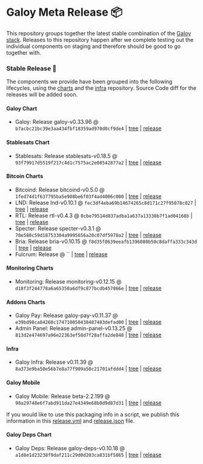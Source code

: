 # Galoy Meta Release 📦

This repository groups together the latest stable combination of the [Galoy stack](https://github.com/GaloyMoney/awesome-galoy#tech-components).
Releases to this repository happen after we complete testing out the individual components on staging and therefore should be good to go together with.

### Stable Release 🎉

The components we provide have been grouped into the following lifecycles, using the [charts](https://github.com/GaloyMoney/charts) and the [infra](https://github.com/GaloyMoney/galoy-infra) repository.
Source Code diff for the releases will be added soon.

#### Galoy Chart
- Galoy: Release galoy-v0.33.96 @ `b7acbc21bc39e3aa434fbf18359ad970d0cf9de4` | [tree](https://github.com/GaloyMoney/charts/tree/b7acbc21bc39e3aa434fbf18359ad970d0cf9de4/charts/galoy) | [release](https://github.com/GaloyMoney/charts/releases/tag/galoy-v0.33.96)

#### Stablesats Chart
- Stablesats: Release stablesats-v0.18.5 @ `93f79917d5519f217c4d1c7575ac2e08542877a2` | [tree](https://github.com/GaloyMoney/charts/tree/93f79917d5519f217c4d1c7575ac2e08542877a2/charts/stablesats) | [release](https://github.com/GaloyMoney/charts/releases/tag/stablesats-v0.18.5)

#### Bitcoin Charts
- Bitcoind: Release bitcoind-v0.5.0 @ `1fed74d1f637795ba5e908be6f03f4ad4006c000` | [tree](https://github.com/GaloyMoney/charts/tree/1fed74d1f637795ba5e908be6f03f4ad4006c000/charts/bitcoind) | [release](https://github.com/GaloyMoney/charts/releases/tag/bitcoind-v0.5.0)
- LND: Release lnd-v0.10.1 @ `fec3df4eba69b14674265c8d171c27f95078c027` | [tree](https://github.com/GaloyMoney/charts/tree/fec3df4eba69b14674265c8d171c27f95078c027/charts/lnd) | [release](https://github.com/GaloyMoney/charts/releases/tag/lnd-v0.10.1)
- RTL: Release rtl-v0.4.3 @ `0cbe79514d837adba1a637a13338b7f1ad04168b` | [tree](https://github.com/GaloyMoney/charts/tree/0cbe79514d837adba1a637a13338b7f1ad04168b/charts/rtl) | [release](https://github.com/GaloyMoney/charts/releases/tag/rtl-v0.4.3)
- Specter: Release specter-v0.3.1 @ `78e580c59d18753304a9995656a20c07df5978a2` | [tree](https://github.com/GaloyMoney/charts/tree/78e580c59d18753304a9995656a20c07df5978a2/charts/specter) | [release](https://github.com/GaloyMoney/charts/releases/tag/specter-v0.3.1)
- Bria: Release bria-v0.10.15 @ `f8d35f0639eeafb1396080b50c8daffa333c343d` | [tree](https://github.com/GaloyMoney/charts/tree/f8d35f0639eeafb1396080b50c8daffa333c343d/charts/bria) | [release](https://github.com/GaloyMoney/charts/releases/tag/bria-v0.10.15)
- Fulcrum: Release  @ `` | [tree](https://github.com/GaloyMoney/charts/tree//charts/fulcrum) | [release](https://github.com/GaloyMoney/charts/releases/tag/)

#### Monitoring Charts
- Monitoring: Release monitoring-v0.12.15 @ `d18f3f244778a6a65350a6df9c877bcdb457866e` | [tree](https://github.com/GaloyMoney/charts/tree/d18f3f244778a6a65350a6df9c877bcdb457866e/charts/monitoring) | [release](https://github.com/GaloyMoney/charts/releases/tag/monitoring-v0.12.15)

#### Addons Charts
- Galoy Pay: Release galoy-pay-v0.11.37 @ `e39bd98ca84260c174710050438487483defad00` | [tree](https://github.com/GaloyMoney/charts/tree/e39bd98ca84260c174710050438487483defad00/charts/galoy-pay) | [release](https://github.com/GaloyMoney/charts/releases/tag/galoy-pay-v0.11.37)
- Admin Panel: Release admin-panel-v0.13.25 @ `813d2e474697a96e22363ef58d7f28affa2de848` | [tree](https://github.com/GaloyMoney/charts/tree/813d2e474697a96e22363ef58d7f28affa2de848/charts/admin-panel) | [release](https://github.com/GaloyMoney/charts/releases/tag/admin-panel-v0.13.25)

#### Infra

- Galoy Infra: Release v0.11.39 @ `8a373e9ba50e56b7e8a77f909a50c21701afddd4` | [tree](https://github.com/GaloyMoney/galoy-infra/tree/8a373e9ba50e56b7e8a77f909a50c21701afddd4) | [release](https://github.com/GaloyMoney/galoy-infra/releases/tag/v0.11.39)

#### Galoy Mobile

- Galoy Mobile: Release beta-2.2.199 @ `98a29748e6f7abd911da27e4349e68b0d9d87d31` | [tree](https://github.com/GaloyMoney/galoy-mobile/tree/98a29748e6f7abd911da27e4349e68b0d9d87d31) | [release](https://github.com/GaloyMoney/galoy-mobile/releases/tag/beta-2.2.199)

If you would like to use this packaging info in a script, we publish this information in this [release.yml](./release.yml) and [release.json](./release.json) file.

#### Galoy Deps Chart
- Galoy Deps: Release galoy-deps-v0.10.18 @ `a1d8e1d23238f9daf211c29d0d203ca831bf5865` | [tree](https://github.com/GaloyMoney/charts/tree/a1d8e1d23238f9daf211c29d0d203ca831bf5865/charts/galoy-deps) | [release](https://github.com/GaloyMoney/charts/releases/tag/galoy-deps-v0.10.18)
